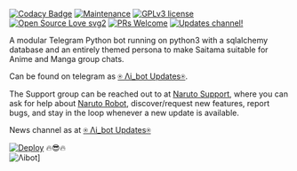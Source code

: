 
[![Codacy Badge](https://api.codacy.com/project/badge/Grade/6141417ceaf84545bab6bd671503df51)](https://app.codacy.com/gh/AnimeKaizoku/SaitamaRobot?utm_source=github.com&utm_medium=referral&utm_content=AnimeKaizoku/SaitamaRobot&utm_campaign=Badge_Grade_Settings)  [![Maintenance](https://img.shields.io/badge/Maintained%3F-yes-green.svg)](https://github.com/AnimeKaizoku/SaitamaRobot/graphs/commit-activity) [![GPLv3 license](https://img.shields.io/badge/License-GPLv3-blue.svg)](https://perso.crans.org/besson/LICENSE.html) [![Open Source Love svg2](https://badges.frapsoft.com/os/v2/open-source.svg?v=103)](https://github.com/ellerbrock/open-source-badges/) [![PRs Welcome](https://img.shields.io/badge/PRs-welcome-brightgreen.svg?style=flat-square)](https://makeapullrequest.com) [![Updates channel!](https://img.shields.io/badge/Join%20Channel-!-red)](https://t.me/D_bot_Ai)


A modular Telegram Python bot running on python3 with a sqlalchemy database and an entirely themed persona to make Saitama suitable for Anime and Manga group chats. 

Can be found on telegram as [⍟︎ Λi_bot  Updates⍟︎](https://t.me/JE_NarutoRobot).

The Support group can be reached out to at [Naruto Support](https://t.me/D_bot_Ai), where you can ask for help about [Naruto Robot](https://t.me/JE_NarutoRobot), discover/request new features, report bugs, and stay in the loop whenever a new update is available. 

News channel as at [⍟︎ Λi_bot  Updates⍟︎](https://t.me/D_bot_Ai) 


  [![Deploy](https://img.icons8.com/nolan/64/love-book.png)](https://heroku.com/deploy?template=https://github.com/SLdevilX/ruki.git)
🔥😎🔥  
![Λibot ](https://telegra.ph/file/6cda8f5be37488c03b828.jpg)]
